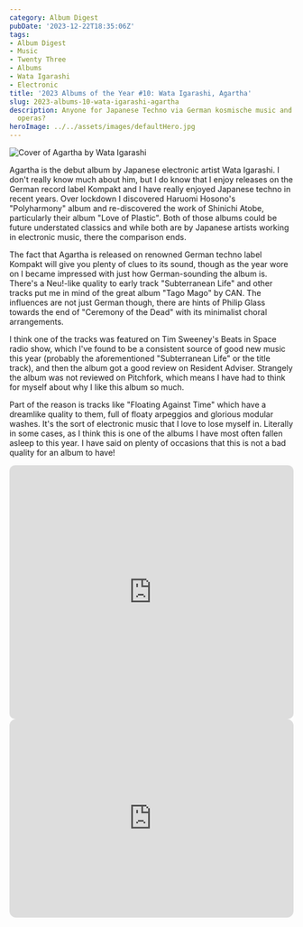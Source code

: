 ```yaml
---
category: Album Digest
pubDate: '2023-12-22T18:35:06Z'
tags:
- Album Digest
- Music
- Twenty Three
- Albums
- Wata Igarashi
- Electronic
title: '2023 Albums of the Year #10: Wata Igarashi, Agartha'
slug: 2023-albums-10-wata-igarashi-agartha
description: Anyone for Japanese Techno via German kosmische music and Philip Glass
  operas?
heroImage: ../../assets/images/defaultHero.jpg
---
```

![Cover of Agartha by Wata Igarashi](../../assets/images/albums-2023/wata-igarashi-agartha.jpeg)

Agartha is the debut album by Japanese electronic artist Wata Igarashi. I don't really know much about him, but I do know that I enjoy releases on the German record label Kompakt and I have really enjoyed Japanese techno in recent years. Over lockdown I discovered Haruomi Hosono's "Polyharmony" album and re-discovered the work of Shinichi Atobe, particularly their album "Love of Plastic". Both of those albums could be future understated classics and while both are by Japanese artists working in electronic music, there the comparison ends.

The fact that Agartha is released on renowned German techno label Kompakt will give you plenty of clues to its sound, though as the year wore on I became impressed with just how German-sounding the album is. There's a Neu!-like quality to early track "Subterranean Life" and other tracks put me in mind of the great album "Tago Mago" by CAN. The influences are not just German though, there are hints of Philip Glass towards the end of "Ceremony of the Dead" with its minimalist choral arrangements.

I think one of the tracks was featured on Tim Sweeney's Beats in Space radio show, which I've found to be a consistent source of good new music this year (probably the aforementioned "Subterranean Life" or the title track), and then the album got a good review on Resident Adviser. Strangely the album was not reviewed on Pitchfork, which means I have had to think for myself about why I like this album so much. 

Part of the reason is tracks like "Floating Against Time" which have a dreamlike quality to them, full of floaty arpeggios and glorious modular washes. It's the sort of electronic music that I love to lose myself in. Literally in some cases, as I think this is one of the albums I have most often fallen asleep to  this year. I have said on plenty of occasions that this is not a bad quality for an album to have!

<iframe allow="autoplay *; encrypted-media *; fullscreen *; clipboard-write" frameborder="0" height="450" style="width:100%;max-width:660px;overflow:hidden;border-radius:10px;" sandbox="allow-forms allow-popups allow-same-origin allow-scripts allow-storage-access-by-user-activation allow-top-navigation-by-user-activation" src="https://embed.music.apple.com/gb/album/agartha/1680488959"></iframe>

<iframe style="border-radius:12px" src="https://open.spotify.com/embed/album/5kuzeufUirI4eXJ3VEYZOO?utm_source=generator" width="100%" height="352" frameBorder="0" allowfullscreen="" allow="autoplay; clipboard-write; encrypted-media; fullscreen; picture-in-picture" loading="lazy"></iframe>
